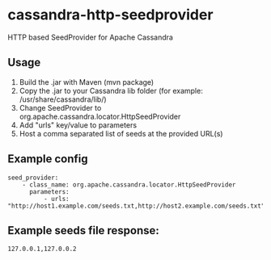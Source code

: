 # cassandra-http-seedprovider
HTTP based SeedProvider for Apache Cassandra

## Usage

1. Build the .jar with Maven (mvn package)
2. Copy the .jar to your Cassandra lib folder (for example: /usr/share/cassandra/lib/)
3. Change SeedProvider to org.apache.cassandra.locator.HttpSeedProvider
4. Add "urls" key/value to parameters
5. Host a comma separated list of seeds at the provided URL(s)

## Example config


    seed_provider:
        - class_name: org.apache.cassandra.locator.HttpSeedProvider
          parameters:
              - urls: "http://host1.example.com/seeds.txt,http://host2.example.com/seeds.txt"


## Example seeds file response:

    127.0.0.1,127.0.0.2